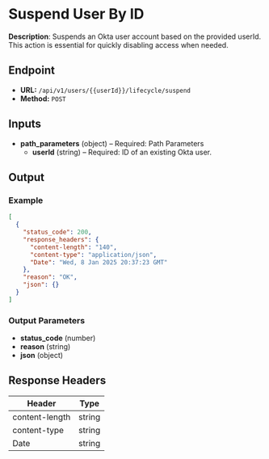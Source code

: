 # Suspend User By ID

**Description**: Suspends an Okta user account based on the provided userId. This action is essential for quickly disabling access when needed.

## Endpoint

- **URL:** `/api/v1/users/{{userId}}/lifecycle/suspend`
- **Method:** `POST`
## Inputs

- **path_parameters** (object) – Required: Path Parameters
  - **userId** (string) – Required: ID of an existing Okta user.
## Output

### Example

```json
[
  {
    "status_code": 200,
    "response_headers": {
      "content-length": "140",
      "content-type": "application/json",
      "Date": "Wed, 8 Jan 2025 20:37:23 GMT"
    },
    "reason": "OK",
    "json": {}
  }
]
```
### Output Parameters

- **status_code** (number)
- **reason** (string)
- **json** (object)
## Response Headers

| Header | Type |
|--------|------|
| content-length | string |
| content-type | string |
| Date | string |